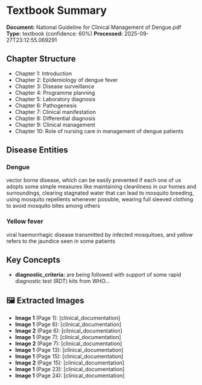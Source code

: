 # Textbook Summary

**Document:** National Guideline for Clinical Management of Dengue.pdf
**Type:** textbook (confidence: 60%)
**Processed:** 2025-09-27T23:12:55.069291

## Chapter Structure
- Chapter 1: Introduction
- Chapter 2: Epidemiology of dengue fever
- Chapter 3: Disease surveillance
- Chapter 4: Programme planning
- Chapter 5: Laboratory diagnosis
- Chapter 6: Pathogenesis
- Chapter 7: Clinical manifestation
- Chapter 8: Differential diagnosis
- Chapter 9: Clinical management
- Chapter 10: Role of nursing care in management of dengue patients

## Disease Entities
### Dengue
vector borne disease, which can be easily 
prevented if each one of us adopts some simple measures like maintaining cleanliness in our homes 
and surroundings, clearing stagnated water that can lead to mosquito breeding, using mosquito 
repellents whenever possible, wearing full sleeved clothing to avoid mosquito bites among others

### Yellow fever
viral haemorrhagic disease transmitted by infected mosquitoes, and yellow refers 
to the jaundice seen in some patients

## Key Concepts
- **diagnostic_criteria:** are being followed with support of some rapid 
diagnostic test (RDT) kits from WHO...


## 🖼️ Extracted Images

- **Image 1** (Page 1):  [clinical_documentation]
- **Image 1** (Page 6):  [clinical_documentation]
- **Image 2** (Page 6):  [clinical_documentation]
- **Image 1** (Page 7):  [clinical_documentation]
- **Image 2** (Page 7):  [clinical_documentation]
- **Image 1** (Page 13):  [clinical_documentation]
- **Image 1** (Page 15):  [clinical_documentation]
- **Image 2** (Page 15):  [clinical_documentation]
- **Image 1** (Page 23):  [clinical_documentation]
- **Image 1** (Page 24):  [clinical_documentation]
